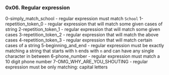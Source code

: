 ### 0x06. Regular expression

0-simply_match_school - regular expression must match `School`
1-repetition_token_0 - regular expression that will match some given cases of string
2-repetition_token_1 - regular expression that will match some given cases
3-repetition_token_2 - regular expression that will match the above cases
4-repetition_token_3 - regular expression that will match certain cases of a string
5-beginning_and_end -  regular expression must be exactly matching a string that starts with `h` ends with `n` and can have any single character in between
6-phone_number - regular expression must match a 10 digit phone number
7-OMG_WHY_ARE_YOU_SHOUTING - regular expression must be only matching: capital letters

